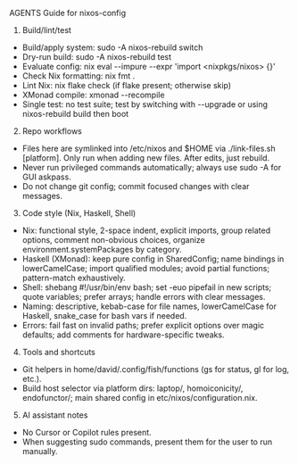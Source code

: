 AGENTS Guide for nixos-config

1) Build/lint/test
- Build/apply system: sudo -A nixos-rebuild switch
- Dry-run build: sudo -A nixos-rebuild test
- Evaluate config: nix eval --impure --expr 'import <nixpkgs/nixos> {}'
- Check Nix formatting: nix fmt .
- Lint Nix: nix flake check (if flake present; otherwise skip)
- XMonad compile: xmonad --recompile
- Single test: no test suite; test by switching with --upgrade or using nixos-rebuild build then boot

2) Repo workflows
- Files here are symlinked into /etc/nixos and $HOME via ./link-files.sh [platform]. Only run when adding new files. After edits, just rebuild.
- Never run privileged commands automatically; always use sudo -A for GUI askpass.
- Do not change git config; commit focused changes with clear messages.

3) Code style (Nix, Haskell, Shell)
- Nix: functional style, 2-space indent, explicit imports, group related options, comment non-obvious choices, organize environment.systemPackages by category.
- Haskell (XMonad): keep pure config in SharedConfig; name bindings in lowerCamelCase; import qualified modules; avoid partial functions; pattern-match exhaustively.
- Shell: shebang #!/usr/bin/env bash; set -euo pipefail in new scripts; quote variables; prefer arrays; handle errors with clear messages.
- Naming: descriptive, kebab-case for file names, lowerCamelCase for Haskell, snake_case for bash vars if needed.
- Errors: fail fast on invalid paths; prefer explicit options over magic defaults; add comments for hardware-specific tweaks.

4) Tools and shortcuts
- Git helpers in home/david/.config/fish/functions (gs for status, gl for log, etc.).
- Build host selector via platform dirs: laptop/, homoiconicity/, endofunctor/; main shared config in etc/nixos/configuration.nix.

5) AI assistant notes
- No Cursor or Copilot rules present.
- When suggesting sudo commands, present them for the user to run manually.
